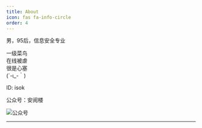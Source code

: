 ```yaml
---
title: About
icon: fas fa-info-circle
order: 4
---
```


男，95后，信息安全专业

一级菜鸟
<br>
在线被虐
<br>
很是心塞
<br>
(´-ι_-｀)
<br>

ID: isok

公众号：安阅楼

![公众号](https://wxchat-1307785480.cos.ap-guangzhou.myqcloud.com/wechat/202401142118934.jpg)

---



